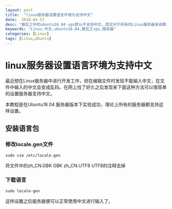 ```yaml
---
layout: post
title:  "linux服务器设置语言环境为支持中文"
date:  2018-04-17
desc: "搬瓦工中的ubuntu16.04 vps默认不支持中文，其实对于所有的Linux服务器来说都是默认不支持中文，需要单独进行设置才能使用中文"
keywords: "Linux,中文,ubuntu16.04,搬瓦工vps,服务器"
categories: [Linux]
tags: [Linux,Ubuntu]
---
```

# linux服务器设置语言环境为支持中文

最近想在Linux服务器中进行开发工作，但在编辑文件时发现不能输入中文，在文件中输入的中文会变成乱码。在网上找了好久之后发现来下面这种方法可以很简单的设置服务器支持中文。

本教程是在Ubuntu16.04 服务器版本下实验成功，理论上所有的服务器都支持这样设置。

## 安装语言包

### 修改locale.gen文件
```
sudo vim /etc/locale.gen
```
将文件中的zh_CN.GBK GBK zh_CN.UTF8 UTF8的注释去掉

### 下载语言
```
sudo locale-gen
```

这样设置之后服务器便可以正常使用中文进行输入了。